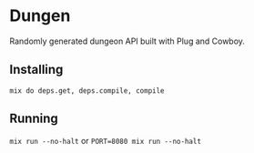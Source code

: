 # Dungen

Randomly generated dungeon API built with Plug and Cowboy.

## Installing

`mix do deps.get, deps.compile, compile`

## Running

`mix run --no-halt` or `PORT=8080 mix run --no-halt`
